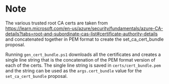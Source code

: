 # Note
The various trusted root CA certs are taken from https://learn.microsoft.com/en-us/azure/security/fundamentals/azure-CA-details?tabs=root-and-subordinate-cas-list#certificate-authority-details
and concatenated together in PEM format to create the set_ca_cert_bundle proposal.

Running `gen_cert_bundle.ps1` downloads all the certificates and creates a single line string that is the concatenation of the PEM format version of each of the certs. The single line string
is saved in `certs/cert_bundle.pem` and the string can be used as the `args.cert_bundle` value for the `set_ca_cert_bundle` proposal.

